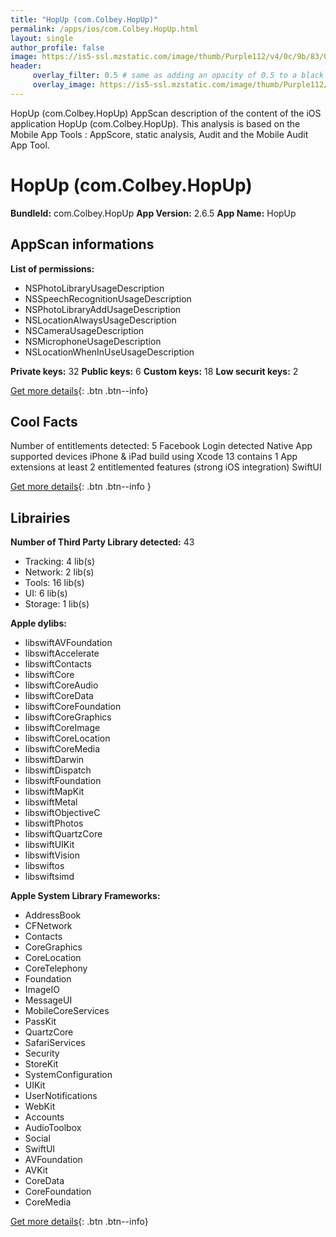 ```yaml
---
title: "HopUp (com.Colbey.HopUp)"
permalink: /apps/ios/com.Colbey.HopUp.html
layout: single
author_profile: false
image: https://is5-ssl.mzstatic.com/image/thumb/Purple112/v4/0c/9b/83/0c9b8343-fb8a-19a2-412c-7ed6d7f8962e/AppIcon-0-0-1x_U007emarketing-0-0-0-7-0-0-sRGB-0-0-0-GLES2_U002c0-512MB-85-220-0-0.png/512x512bb.jpg
header: 
     overlay_filter: 0.5 # same as adding an opacity of 0.5 to a black background
     overlay_image: https://is5-ssl.mzstatic.com/image/thumb/Purple112/v4/0c/9b/83/0c9b8343-fb8a-19a2-412c-7ed6d7f8962e/AppIcon-0-0-1x_U007emarketing-0-0-0-7-0-0-sRGB-0-0-0-GLES2_U002c0-512MB-85-220-0-0.png/512x512bb.jpg
---
```

HopUp (com.Colbey.HopUp) AppScan description of the content of the iOS application HopUp (com.Colbey.HopUp). This analysis is based on the Mobile App Tools : AppScore, static analysis, Audit and the Mobile Audit App Tool.

# HopUp (com.Colbey.HopUp)

**BundleId:** com.Colbey.HopUp
**App Version:** 2.6.5
**App Name:** HopUp


## AppScan informations 

**List of permissions:** 
- NSPhotoLibraryUsageDescription
- NSSpeechRecognitionUsageDescription
- NSPhotoLibraryAddUsageDescription
- NSLocationAlwaysUsageDescription
- NSCameraUsageDescription
- NSMicrophoneUsageDescription
- NSLocationWhenInUseUsageDescription
  
  
**Private keys:** 32
**Public keys:** 6
**Custom keys:** 18
**Low securit keys:** 2
  
[Get more details](/pricing.html){: .btn .btn--info}

## Cool Facts

Number of entitlements detected: 5
Facebook Login detected
Native App
supported devices iPhone & iPad
build using Xcode 13
contains 1 App extensions
at least 2 entitlemented features (strong iOS integration)
SwiftUI
  
[Get more details](/pricing.html){: .btn .btn--info }

## Librairies 
**Number of Third Party Library detected:** 43
- Tracking: 4 lib(s)
- Network: 2 lib(s)
- Tools: 16 lib(s)
- UI: 6 lib(s)
- Storage: 1 lib(s)


**Apple dylibs:**
- libswiftAVFoundation
- libswiftAccelerate
- libswiftContacts
- libswiftCore
- libswiftCoreAudio
- libswiftCoreData
- libswiftCoreFoundation
- libswiftCoreGraphics
- libswiftCoreImage
- libswiftCoreLocation
- libswiftCoreMedia
- libswiftDarwin
- libswiftDispatch
- libswiftFoundation
- libswiftMapKit
- libswiftMetal
- libswiftObjectiveC
- libswiftPhotos
- libswiftQuartzCore
- libswiftUIKit
- libswiftVision
- libswiftos
- libswiftsimd


**Apple System Library Frameworks:**
- AddressBook
- CFNetwork
- Contacts
- CoreGraphics
- CoreLocation
- CoreTelephony
- Foundation
- ImageIO
- MessageUI
- MobileCoreServices
- PassKit
- QuartzCore
- SafariServices
- Security
- StoreKit
- SystemConfiguration
- UIKit
- UserNotifications
- WebKit
- Accounts
- AudioToolbox
- Social
- SwiftUI
- AVFoundation
- AVKit
- CoreData
- CoreFoundation
- CoreMedia


  
[Get more details](/pricing.html){: .btn .btn--info}

